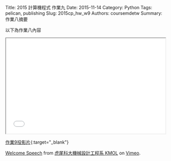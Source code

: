 Title: 2015 計算機程式 作業九
Date: 2015-11-14
Category: Python
Tags: pelican, publishing
Slug: 2015cp_hw_w9
Authors: coursemdetw
Summary: 作業八摘要

以下為作業八內容

<iframe src="40423226_cp_w9_p.html" width="500" height="300"></iframe>

[作業9投影片](40423226_cp_w9_p.html){:target="_blank"}

<p><a href="https://vimeo.com/137724068">Welcome Speech</a> from <a href="https://vimeo.com/user24079973">虎尾科大機械設計工程系 KMOL</a> on <a href="https://vimeo.com">Vimeo</a>.</p>

